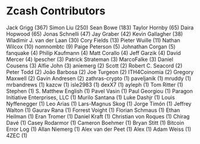 Zcash Contributors
==================

Jack Grigg (367)
Simon Liu (250)
Sean Bowe (183)
Taylor Hornby (65)
Daira Hopwood (65)
Jonas Schnelli (47)
Jay Graber (42)
Kevin Gallagher (38)
Wladimir J. van der Laan (30)
Cory Fields (13)
Pieter Wuille (11)
Nathan Wilcox (10)
nomnombtc (9)
Paige Peterson (5)
Johnathan Corgan (5)
fanquake (4)
Philip Kaufmann (4)
Matt Corallo (4)
Jeff Garzik (4)
David Mercer (4)
lpescher (3)
Patrick Strateman (3)
MarcoFalke (3)
Daniel Cousens (3)
Alfie John (3)
aniemerg (2)
Scott (2)
Robert C. Seacord (2)
Peter Todd (2)
João Barbosa (2)
Joe Turgeon (2)
ITH4Coinomia (2)
Gregory Maxwell (2)
Gavin Andresen (2)
zathras-crypto (1)
paveljanik (1)
mruddy (1)
mrbandrews (1)
kazcw (1)
isle2983 (1)
dexX7 (1)
ayleph (1)
Tom Ritter (1)
Stephen (1)
S. Matthew English (1)
Pavel Vasin (1)
Paul Georgiou (1)
Paragon Initiative Enterprises, LLC (1)
Murilo Santana (1)
Luke Dashjr (1)
Louis Nyffenegger (1)
Leo Arias (1)
Lars-Magnus Skog (1)
Jorge Timón (1)
Jeffrey Walton (1)
Gaurav Rana (1)
Forrest Voight (1)
Florian Schmaus (1)
Ethan Heilman (1)
Eran Tromer (1)
Daniel Kraft (1)
Christian von Roques (1)
Chirag Davé (1)
Casey Rodarmor (1)
Cameron Boehmer (1)
Bryan Stitt (1)
Bitcoin Error Log (1)
Allan Niemerg (1)
Alex van der Peet (1)
Alex (1)
Adam Weiss (1)
4ZEC (1)
